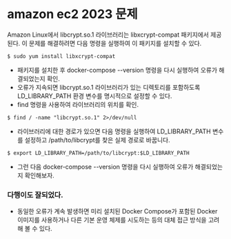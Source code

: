 # amazon ec2 2023 문제



Amazon Linux에서 libcrypt.so.1 라이브러리는 libxcrypt-compat 패키지에서 제공된다.
이 문제를 해결하려면 다음 명령을 실행하여 이 패키지를 설치할 수 있다.

```text
$ sudo yum install libxcrypt-compat
```

- 패키지를 설치한 후 docker-compose --version 명령을 다시 실행하여 오류가 해결되었는지 확인.
- 오류가 지속되면 libcrypt.so.1 라이브러리가 있는 디렉토리를 포함하도록 LD_LIBRARY_PATH 환경 변수를 명시적으로 설정할 수 있다.
- find 명령을 사용하여 라이브러리의 위치를 확인.

```text
$ find / -name "libcrypt.so.1" 2>/dev/null
```

- 라이브러리에 대한 경로가 있으면 다음 명령을 실행하여 LD_LIBRARY_PATH 변수를 설정하고 /path/to/libcrypt를 찾은 실제 경로로 바꿉니다.

```text
$ export LD_LIBRARY_PATH=/path/to/libcrypt:$LD_LIBRARY_PATH
```

- 그런 다음 docker-compose --version 명령을 다시 실행하여 오류가 해결되었는지 확인해보자.

### 다행이도 잘되었다.
- 동일한 오류가 계속 발생하면 미리 설치된 Docker Compose가 포함된 Docker 이미지를 사용하거나 다른 기본 운영 체제를 시도하는 등의 대체 접근 방식을 고려해 볼 수 있다.


